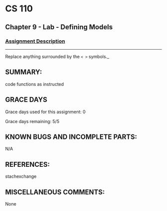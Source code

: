 # CS 110
## Chapter 9 - Lab - Defining Models

### [Assignment Description](https://docs.google.com/document/d/15DfkIaMl1zTHGfpNH6NFQGl9UYp_GamYK79O8CZCddc/edit?usp=sharing)

***
Replace anything surrounded by the `< >` symbols._

## SUMMARY:
 code functions as instructed 

## GRACE DAYS
Grace days used for this assignment: 0

Grace days remaining: 5/5

## KNOWN BUGS AND INCOMPLETE PARTS:
N/A

## REFERENCES:
stachexchange

## MISCELLANEOUS COMMENTS:
 None
